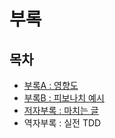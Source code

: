# 부록


## 목차

- [부록A : 영향도](./appendix-a/README.md)
- [부록B : 피보나치 예시](./appendix-b/README.md)
- [저자부록 : 마치는 글](./epilogue/README.md) 
- 역자부록 : 실전 TDD


